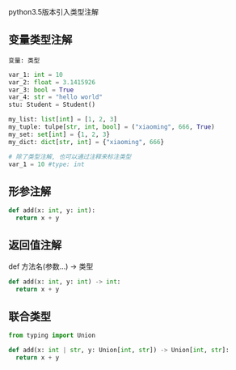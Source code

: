 python3.5版本引入类型注解

## 变量类型注解

```
变量: 类型
```

```python
var_1: int = 10
var_2: float = 3.1415926
var_3: bool = True
var_4: str = "hello world"
stu: Student = Student()

my_list: list[int] = [1, 2, 3]
my_tuple: tulpe[str, int, bool] = ("xiaoming", 666, True)
my_set: set[int] = {1, 2, 3}
my_dict: dict[str, int] = {"xiaoming", 666}
```

```python
# 除了类型注解, 也可以通过注释来标注类型
var_1 = 10 #type: int
```



## 形参注解

```python
def add(x: int, y: int):
  return x + y
```

## 返回值注解

def 方法名(参数...) -> 类型

```python
def add(x: int, y: int) -> int:
  return x + y
```

## 联合类型

```python
from typing import Union

def add(x: int | str, y: Union[int, str]) -> Union[int, str]:
  return x + y
```

